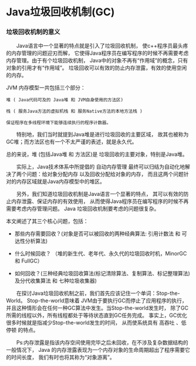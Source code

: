 # Java垃圾回收机制(GC)

### 垃圾回收机制的意义
　　Java语言中一个显著的特点就是引入了垃圾回收机制，
使c++程序员最头疼的内存管理的问题迎刃而解，
它使得Java程序员在编写程序的时候不再需要考虑内存管理。由于有个垃圾回收机制，
Java中的对象不再有“作用域”的概念，只有对象的引用才有“作用域”。
垃圾回收可以有效的防止内存泄露，有效的使用空闲的内存。

JVM 内存模型一共包括三个部分：

    堆 ( Java代码可及的 Java堆 和 JVM自身使用的方法区)

    栈 ( 服务Java方法的虚拟机栈 和 服务Native方法的本地方法栈 ) 

    保证程序在多线程环境下能够连续执行的程序计数器。

　　特别地，我们当时就提到Java堆是进行垃圾回收的主要区域，
故其也被称为GC堆；而方法区也有一个不太严谨的表述，就是永久代。

总的来说，堆 (包括Java堆 和 方法区)是 垃圾回收的主要对象，特别是Java堆。

　　实际上，Java技术体系中所提倡的 自动内存管理 
最终可以归结为自动化地解决了两个问题：给对象分配内存 以及回收分配给对象的内存，
而且这两个问题针对的内存区域就是Java内存模型中的堆区。

　　另外，我们知道垃圾回收机制是Java语言一个显著的特点，
其可以有效的防止内存泄露、保证内存的有效使用，
从而使得Java程序员在编写程序的时候不再需要考虑内存管理问题。
Java 垃圾回收机制要考虑的问题很复杂。

本文阐述了其三个核心问题，包括：

- 那些内存需要回收？(对象是否可以被回收的两种经典算法: 引用计数法 和 可达性分析算法)

- 什么时候回收？ （堆的新生代、老年代、永久代的垃圾回收时机，MinorGC 和 FullGC）

- 如何回收？(三种经典垃圾回收算法(标记清除算法、复制算法、标记整理算法)及分代收集算法 和 七种垃圾收集器)

　　在探讨Java垃圾回收机制之前，我们首先应该记住一个单词：Stop-the-World。
Stop-the-world意味着 JVM由于要执行GC而停止了应用程序的执行，
并且这种情形会在任何一种GC算法中发生。当Stop-the-world发生时，
除了GC所需的线程以外，所有线程都处于等待状态直到GC任务完成。
事实上，GC优化很多时候就是指减少Stop-the-world发生的时间，
从而使系统具有 高吞吐 、低停顿 的特点。

　　Ps:内存泄露是指该内存空间使用完毕之后未回收，在不涉及复杂数据结构的一般情况下，
Java 的内存泄露表现为一个内存对象的生命周期超出了程序需要它的时间长度，
我们有时也将其称为“对象游离”。

